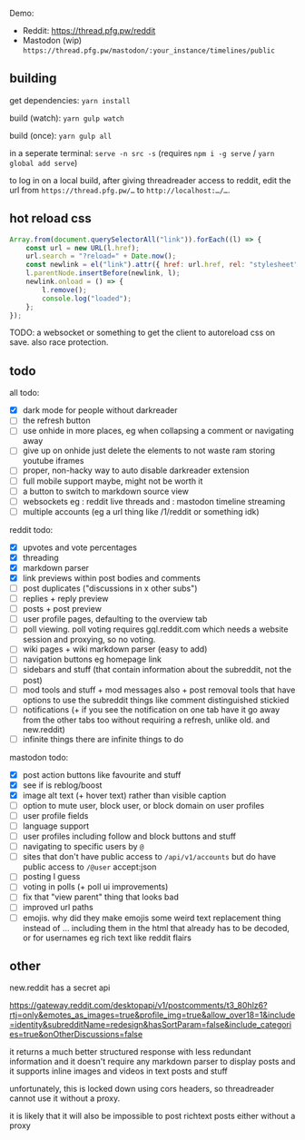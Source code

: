 Demo:

-   Reddit: https://thread.pfg.pw/reddit
-   Mastodon (wip) `https://thread.pfg.pw/mastodon/:your_instance/timelines/public`

## building

get dependencies: `yarn install`

build (watch): `yarn gulp watch`

build (once): `yarn gulp all`

in a seperate terminal: `serve -n src -s` (requires `npm i -g serve` / `yarn global add serve`)

to log in on a local build, after giving threadreader access to reddit, edit the url from `https://thread.pfg.pw/…` to `http://localhost:…/…`.

## hot reload css

```js
Array.from(document.querySelectorAll("link")).forEach((l) => {
    const url = new URL(l.href);
    url.search = "?reload=" + Date.now();
    const newlink = el("link").attr({ href: url.href, rel: "stylesheet" });
    l.parentNode.insertBefore(newlink, l);
    newlink.onload = () => {
        l.remove();
        console.log("loaded");
    };
});
```

TODO: a websocket or something to get the client to autoreload css on save. also race protection.

## todo

all todo:

-   [x] dark mode for people without darkreader
-   [ ] the refresh button
-   [ ] use onhide in more places, eg when collapsing a comment or navigating away
-   [ ] give up on onhide just delete the elements to not waste ram storing youtube iframes
-   [ ] proper, non-hacky way to auto disable darkreader extension
-   [ ] full mobile support maybe, might not be worth it
-   [ ] a button to switch to markdown source view
-   [ ] websockets eg : reddit live threads and : mastodon timeline streaming
-   [ ] multiple accounts (eg a url thing like /1/reddit or something idk)

reddit todo:

-   [x] upvotes and vote percentages
-   [x] threading
-   [x] markdown parser
-   [x] link previews within post bodies and comments
-   [ ] post duplicates ("discussions in x other subs")
-   [ ] replies + reply preview
-   [ ] posts + post preview
-   [ ] user profile pages, defaulting to the overview tab
-   [ ] poll viewing. poll voting requires gql.reddit.com which needs a website session and proxying, so no voting.
-   [ ] wiki pages + wiki markdown parser (easy to add)
-   [ ] navigation buttons eg homepage link
-   [ ] sidebars and stuff (that contain information about the subreddit, not the post)
-   [ ] mod tools and stuff + mod messages also + post removal tools that have options to use the subreddit things like comment distinguished stickied
-   [ ] notifications (+ if you see the notification on one tab have it go away from the other tabs too without requiring a refresh, unlike old. and new.reddit)
-   [ ] infinite things there are infinite things to do

mastodon todo:

-   [x] post action buttons like favourite and stuff
-   [x] see if is reblog/boost
-   [x] image alt text (+ hover text) rather than visible caption
-   [ ] option to mute user, block user, or block domain on user profiles
-   [ ] user profile fields
-   [ ] language support
-   [ ] user profiles including follow and block buttons and stuff
-   [ ] navigating to specific users by `@`
-   [ ] sites that don't have public access to `/api/v1/accounts` but do have public access to `/@user` accept:json
-   [ ] posting I guess
-   [ ] voting in polls (+ poll ui improvements)
-   [ ] fix that "view parent" thing that looks bad
-   [ ] improved url paths
-   [ ] emojis. why did they make emojis some weird text replacement thing instead of … including them in the html that already has to be decoded, or for usernames eg rich text like reddit flairs

## other

new.reddit has a secret api

https://gateway.reddit.com/desktopapi/v1/postcomments/t3_80hlz6?rtj=only&emotes_as_images=true&profile_img=true&allow_over18=1&include=identity&subredditName=redesign&hasSortParam=false&include_categories=true&onOtherDiscussions=false

it returns a much better structured response with less redundant information and it doesn't require any markdown parser to display posts and it supports inline images and videos in text posts and stuff

unfortunately, this is locked down using cors headers, so threadreader cannot use it without a proxy.

it is likely that it will also be impossible to post richtext posts either without a proxy
